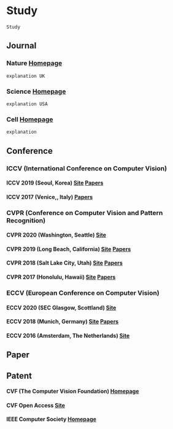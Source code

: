 # Study
```
Study
```
## Journal
### Nature [Homepage](https://www.nature.com/)
```
explanation UK
```
### Science [Homepage](https://www.sciencemag.org/)
```
explanation USA
```
### Cell [Homepage](https://www.cell.com/)
```
explanation
```
## Conference

### ICCV (International Conference on Computer Vision)
#### ICCV 2019 (Seoul, Korea) [Site](http://iccv2019.thecvf.com/) [Papers](http://openaccess.thecvf.com/ICCV2019.py)
#### ICCV 2017 (Venice,, Italy) [Papers](http://openaccess.thecvf.com/ICCV2017.py)

### CVPR (Conference on Computer Vision and Pattern Recognition)
#### CVPR 2020 (Washington, Seattle) [Site](http://cvpr2020.thecvf.com/)
#### CVPR 2019 (Long Beach, California) [Site](http://cvpr2019.thecvf.com/) [Papers](http://openaccess.thecvf.com/CVPR2019.py)
#### CVPR 2018 (Salt Lake City, Utah) [Site](http://cvpr2018.thecvf.com/) [Papers](http://openaccess.thecvf.com/CVPR2018.py)
#### CVPR 2017 (Honolulu, Hawaii) [Site](http://cvpr2017.thecvf.com/) [Papers](http://openaccess.thecvf.com/CVPR2017.py)

### ECCV (European Conference on Computer Vision)
#### ECCV 2020 (SEC Glasgow, Scottland) [Site](https://eccv2020.eu/)
#### ECCV 2018 (Munich, Germany) [Site](https://eccv2018.org/) [Papers](http://openaccess.thecvf.com/ECCV2018.py)
#### ECCV 2016 (Amsterdam, The Netherlands) [Site](http://www.eccv2016.org/)


## Paper

## Patent

#### CVF (The Computer Vision Foundation) [Homepage](https://www.thecvf.com/)

#### CVF Open Access [Site](http://openaccess.thecvf.com/menu.py)

#### IEEE Computer Society [Homepage](https://www.computer.org/)
